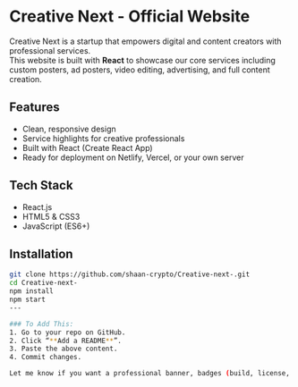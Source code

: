 # Creative Next - Official Website

Creative Next is a startup that empowers digital and content creators with professional services.  
This website is built with **React** to showcase our core services including custom posters, ad posters, video editing, advertising, and full content creation.

## Features
- Clean, responsive design
- Service highlights for creative professionals
- Built with React (Create React App)
- Ready for deployment on Netlify, Vercel, or your own server

## Tech Stack
- React.js
- HTML5 & CSS3
- JavaScript (ES6+)

## Installation

```bash
git clone https://github.com/shaan-crypto/Creative-next-.git
cd Creative-next-
npm install
npm start
---

### To Add This:
1. Go to your repo on GitHub.
2. Click “**Add a README**”.
3. Paste the above content.
4. Commit changes.

Let me know if you want a professional banner, badges (build, license, deploy), or demo GIFs in the README too!
